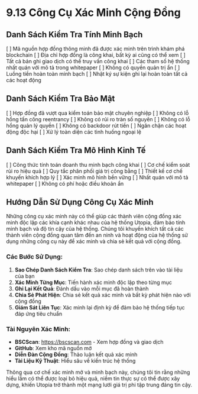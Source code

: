 # 9.13 Công Cụ Xác Minh Cộng Đồng

## Danh Sách Kiểm Tra Tính Minh Bạch
[ ] Mã nguồn hợp đồng thông minh đã được xác minh trên trình khám phá blockchain
[ ] Địa chỉ hợp đồng là công khai, bất kỳ ai cũng có thể xem
[ ] Tất cả bản ghi giao dịch có thể truy vấn công khai
[ ] Các tham số hệ thống nhất quán với mô tả trong whitepaper
[ ] Không có quyền quản trị ẩn
[ ] Luồng tiền hoàn toàn minh bạch
[ ] Nhật ký sự kiện ghi lại hoàn toàn tất cả các hoạt động

## Danh Sách Kiểm Tra Bảo Mật
[ ] Hợp đồng đã vượt qua kiểm toán bảo mật chuyên nghiệp
[ ] Không có lỗ hổng tấn công reentrancy
[ ] Không có rủi ro tràn số nguyên
[ ] Không có lỗ hổng quản lý quyền
[ ] Không có backdoor rút tiền
[ ] Ngăn chặn các hoạt động độc hại
[ ] Xử lý toàn diện các tình huống ngoại lệ

## Danh Sách Kiểm Tra Mô Hình Kinh Tế
[ ] Công thức tính toán doanh thu minh bạch công khai
[ ] Cơ chế kiểm soát rủi ro hiệu quả
[ ] Quy tắc phân phối giá trị công bằng
[ ] Thiết kế cơ chế khuyến khích hợp lý
[ ] Xác minh mô hình bền vững
[ ] Nhất quán với mô tả whitepaper
[ ] Không có phí hoặc điều khoản ẩn

## Hướng Dẫn Sử Dụng Công Cụ Xác Minh

Những công cụ xác minh này có thể giúp các thành viên cộng đồng xác minh độc lập các khía cạnh khác nhau của hệ thống Utopia, đảm bảo tính minh bạch và độ tin cậy của hệ thống. Chúng tôi khuyến khích tất cả các thành viên cộng đồng quan tâm đến an ninh và hoạt động của hệ thống sử dụng những công cụ này để xác minh và chia sẻ kết quả với cộng đồng.

### Các Bước Sử Dụng:

1. **Sao Chép Danh Sách Kiểm Tra**: Sao chép danh sách trên vào tài liệu của bạn
2. **Xác Minh Từng Mục**: Tiến hành xác minh độc lập theo từng mục
3. **Ghi Lại Kết Quả**: Đánh dấu vào mỗi mục đã hoàn thành
4. **Chia Sẻ Phát Hiện**: Chia sẻ kết quả xác minh và bất kỳ phát hiện nào với cộng đồng
5. **Giám Sát Liên Tục**: Xác minh lại định kỳ để đảm bảo hệ thống tiếp tục đáp ứng tiêu chuẩn

### Tài Nguyên Xác Minh:

- **BSCScan**: https://bscscan.com - Xem hợp đồng và giao dịch
- **GitHub**: Xem kho mã nguồn mở
- **Diễn Đàn Cộng Đồng**: Thảo luận kết quả xác minh
- **Tài Liệu Kỹ Thuật**: Hiểu sâu về kiến trúc hệ thống

Thông qua cơ chế xác minh mở và minh bạch này, chúng tôi tin rằng những hiểu lầm có thể được loại bỏ hiệu quả, niềm tin thực sự có thể được xây dựng, khiến Utopia trở thành một mạng lưới giá trị phi tập trung đáng tin cậy.